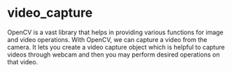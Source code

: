 # video_capture
OpenCV is a vast library that helps in providing various functions for image and video operations. With OpenCV, we can capture a video from the camera. It lets you create a video capture object which is helpful to capture videos through webcam and then you may perform desired operations on that video.
